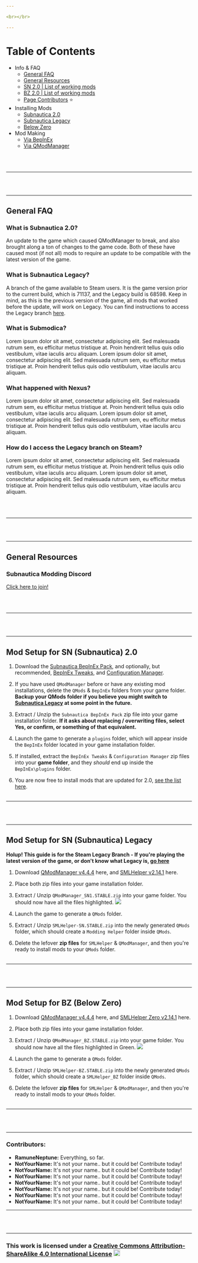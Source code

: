 ```yaml
---

<br></br>

---
```


# Table of Contents

- Info & FAQ
  - [General FAQ](#faq)
  - [General Resources](#resources)
  - [SN 2.0 | List of working mods](https://ramuneneptune.github.io/choices/modlist.html)
  - [BZ 2.0 | List of working mods](https://ramuneneptune.github.io/choices/modlist.html)
  - [Page Contributors](#contributors) ⭐
- Installing Mods
  - [Subnautica 2.0](#sn-latest)
  - [Subnautica Legacy](#sn-legacy)
  - [Below Zero](#bz-latest)
- Mod Making
  - [Via BepInEx](https://mroshaw.github.io/)
  - [Via QModManager](https://mroshaw.github.io/)
  
<br></br>

---
<a name="faq"></a> 
<br></br>

---

## General FAQ
### What is Subnautica 2.0?
An update to the game which caused QModManager to break, and also brought along a ton of changes to the game code. Both of these have caused most (if not all) mods to require an update to be compatible with the latest version of the game. 

### What is Subnautica Legacy?
A branch of the game available to Steam users. It is the game version prior to the current build, which is 71137, and the Legacy build is 68598.
Keep in mind, as this is the previous version of the game, all mods that worked before the update, will work on Legacy.
You can find instructions to access the Legacy branch [here]().

### What is Submodica?
Lorem ipsum dolor sit amet, consectetur adipiscing elit. Sed malesuada rutrum sem, eu efficitur metus tristique at. Proin hendrerit tellus quis odio vestibulum, vitae iaculis arcu aliquam. Lorem ipsum dolor sit amet, consectetur adipiscing elit. Sed malesuada rutrum sem, eu efficitur metus tristique at. Proin hendrerit tellus quis odio vestibulum, vitae iaculis arcu aliquam. 

### What happened with Nexus?
Lorem ipsum dolor sit amet, consectetur adipiscing elit. Sed malesuada rutrum sem, eu efficitur metus tristique at. Proin hendrerit tellus quis odio vestibulum, vitae iaculis arcu aliquam. Lorem ipsum dolor sit amet, consectetur adipiscing elit. Sed malesuada rutrum sem, eu efficitur metus tristique at. Proin hendrerit tellus quis odio vestibulum, vitae iaculis arcu aliquam. 

### How do I access the Legacy branch on Steam?
Lorem ipsum dolor sit amet, consectetur adipiscing elit. Sed malesuada rutrum sem, eu efficitur metus tristique at. Proin hendrerit tellus quis odio vestibulum, vitae iaculis arcu aliquam. Lorem ipsum dolor sit amet, consectetur adipiscing elit. Sed malesuada rutrum sem, eu efficitur metus tristique at. Proin hendrerit tellus quis odio vestibulum, vitae iaculis arcu aliquam. 


<br></br>

---
<a name="resources"></a> 
<br></br>

---

## General Resources
### Subnautica Modding Discord
[Click here to join!]()

<br></br>

---
<a name="sn-latest"></a> 
<br></br>

---

## Mod Setup for SN (Subnautica) 2.0
 1. Download the [Subnautica BepInEx Pack](https://www.nexusmods.com/subnautica/mods/1108), and optionally, but recommended, [BepInEx Tweaks](https://www.nexusmods.com/subnautica/mods/1104?tab=description), and [Configuration Manager](https://www.nexusmods.com/subnautica/mods/1112).
 
 2. If you have used `QModManager` before or have any existing mod installations, delete the `QMods` & `BepInEx` folders from your game folder. <strong>Backup your QMods folder if you believe you might switch to [Subnautica Legacy]() at some point in the future.</strong>
 
 3. Extract / Unzip the `Subnautica BepInEx Pack` zip file into your game installation folder. <strong>If it asks about replacing / overwriting files, select Yes, or confirm, or something of that equivalent.</strong>
 
 4. Launch the game to generate a `plugins` folder, which will appear inside the `BepInEx` folder located in your game installation folder.
 
 5. If installed, extract the `BepInEx Tweaks` & `Configuration Manager` zip files into your <strong>game folder</strong>, and they *should* end up inside the `BepInEx\plugins` folder. 
 
 6. You are now free to install mods that are updated for 2.0, [see the list here](https://ramuneneptune.github.io/modlists/sn.html). 
<br></br>

---
<a name="sn-legacy"></a> 
<br></br>

---

## Mod Setup for SN (Subnautica) Legacy
<strong>Holup! This guide is for the Steam Legacy Branch - If you're playing the latest version of the game, or don't know what Legacy is, [go here](#sn-latest)</strong>
 1. Download [QModManager v4.4.4](https://github.com/SubnauticaModding/QModManager/releases/download/v4.4.4/QModManager_SN1.STABLE.zip) here, and [SMLHelper v2.14.1](https://github.com/SubnauticaModding/SMLHelper/releases/download/v2.14.1/SMLHelper_SN.STABLE.zip) here.
 
 2. Place both zip files into your game installation folder.
 
 3. Extract / Unzip `QModManager_SN1.STABLE.zip` into your game folder. You should now have all the files highlighted.
 ![](https://snm.crd.co/assets/images/image01.jpg?v=e6c5ef0b)
 
 4. Launch the game to generate a `QMods` folder.
 
 4. Extract / Unzip `SMLHelper-SN.STABLE.zip` into the newly generated `QMods` folder, which should create a `Modding Helper` folder inside `QMods`.
 
 5. Delete the lefover <strong>zip files</strong> for `SMLHelper` & `QModManager`, and then you're ready to install mods to your `QMods` folder.
<br></br>

---
<a name="bz-latest"></a> 
<br></br>

---

## Mod Setup for BZ (Below Zero)
 1. Download [QModManager v4.4.4](https://github.com/SubnauticaModding/QModManager/releases/download/v4.4.4/QModManager_BZ.STABLE.zip) here, and [SMLHelper Zero v2.14.1](https://github.com/SubnauticaModding/SMLHelper/releases/download/v2.14.1/SMLHelper_BZ.STABLE.zip) here.
 
 2. Place both zip files into your game installation folder.
 
 3. Extract / Unzip `QModManager_BZ.STABLE.zip` into your game folder. You should now have all the files highlighted in Green.
 ![](https://snm.crd.co/assets/images/image01.jpg?v=e6c5ef0b)
 
 4. Launch the game to generate a `QMods` folder.
 
 4. Extract / Unzip `SMLHelper-BZ.STABLE.zip` into the newly generated `QMods` folder, which should create a `SMLHelper_BZ` folder inside `QMods`.
 
 5. Delete the lefover <strong>zip files</strong> for `SMLHelper` & `QModManager`, and then you're ready to install mods to your `QMods` folder.
<br></br>

---
<a name="contributors"></a> 
<br></br>

---

### Contributors:
  - <strong>RamuneNeptune:</strong> Everything, so far.
  - <strong>NotYourName:</strong> It's not your name.. but it could be! Contribute today!
  - <strong>NotYourName:</strong> It's not your name.. but it could be! Contribute today!
  - <strong>NotYourName:</strong> It's not your name.. but it could be! Contribute today!
  - <strong>NotYourName:</strong> It's not your name.. but it could be! Contribute today!
  - <strong>NotYourName:</strong> It's not your name.. but it could be! Contribute today!
  - <strong>NotYourName:</strong> It's not your name.. but it could be! Contribute today!
  - <strong>NotYourName:</strong> It's not your name.. but it could be! Contribute today!

---

<br></br>

---

### This work is licensed under a <a rel="license" href="http://creativecommons.org/licenses/by-sa/4.0/">Creative Commons Attribution-ShareAlike 4.0 International License</a> <img src="https://i.imgur.com/mGSBx4J.png" width="18" height="18"/>
